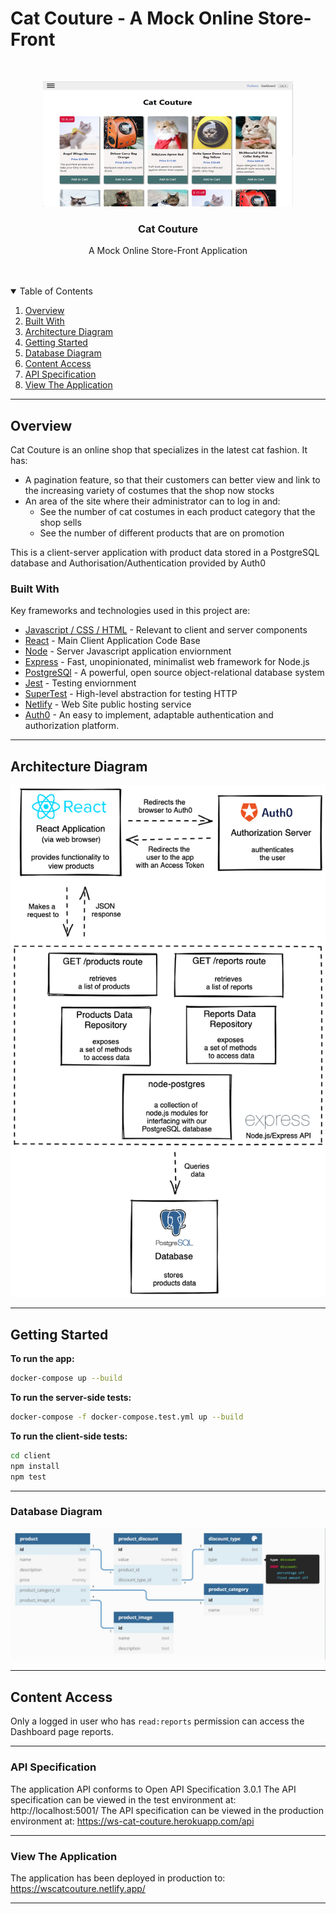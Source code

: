 # Cat Couture - A Mock Online Store-Front

<!-- PROJECT LOGO -->
<br />
<p align="center">
  <a href="">
    <img src="images/cat_couture.jpg" alt="Logo" width="400" height="200">
  </a>

  <h3 align="center">Cat Couture</h3>

  <p align="center">
    A Mock Online Store-Front Application
    <br />
    <br />
    <br />
  </p>
</p>

<!-- TABLE OF CONTENTS -->
<details open="open">
  <summary>Table of Contents</summary>
  <ol>
    <li><a href="#overview">Overview</a></li>
    <li><a href="#built-with">Built With</a></li>
    <li><a href="#architecture-diagram">Architecture Diagram</a></li>
    <li><a href="#getting-started">Getting Started</a></li>
    <li><a href="#database-diagram">Database Diagram</a></li>
    <li><a href="#content-access">Content Access</a></li>
    <li><a href="#api-specification">API Specification</a></li>
    <li><a href="#view-the-application">View The Application</a></li>

  </ol>
</details>

---

## Overview

Cat Couture is an online shop that specializes in the latest cat fashion. It has:

- A pagination feature, so that their customers can better view and link to the increasing variety of costumes that the shop now stocks
- An area of the site where their administrator can to log in and:
  - See the number of cat costumes in each product category that the shop sells
  - See the number of different products that are on promotion

This is a client-server application with product data stored in a PostgreSQL database and Authorisation/Authentication provided by Auth0

### Built With

Key frameworks and technologies used in this project are:

- [Javascript / CSS / HTML](https://developer.mozilla.org) - Relevant to client and server components
- [React](https://reactjs.org/) - Main Client Application Code Base
- [Node](https://nodejs.org/) - Server Javascript application enviornment
- [Express](http://expressjs.com/) - Fast, unopinionated, minimalist web framework for Node.js
- [PostgreSQl](https://www.postgresql.org/) - A powerful, open source object-relational database system
- [Jest](https://jestjs.io/) - Testing enviornment
- [SuperTest](https://www.npmjs.com/package/supertest) - High-level abstraction for testing HTTP
- [Netlify](https://www.netlify.com/) - Web Site public hosting service
- [Auth0](https://auth0.com/) - An easy to implement, adaptable authentication and authorization platform.

---

## Architecture Diagram

![img](./diagrams/brief/cat-couture-architecture-diagram.png)

---

## Getting Started

**To run the app:**

```zsh
docker-compose up --build
```

**To run the server-side tests:**

```zsh
docker-compose -f docker-compose.test.yml up --build
```

**To run the client-side tests:**

```zsh
cd client
npm install
npm test
```

---

### Database Diagram

![img](./diagrams/database_diagram.jpg)

---

## Content Access

Only a logged in user who has `read:reports` permission can access the Dashboard page reports.

---

### API Specification

The application API conforms to Open API Specification 3.0.1
The API specification can be viewed in the test environment at: http://localhost:5001/
The API specification can be viewed in the production environment at: https://ws-cat-couture.herokuapp.com/api

---

### View The Application

The application has been deployed in production to: https://wscatcouture.netlify.app/

---
